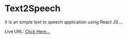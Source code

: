 # Text2Speech
It is an simple text to speech application using React JS....


Live URL: <a href="https://t2v.netlify.app/" target="_blank">Click Here...</a>